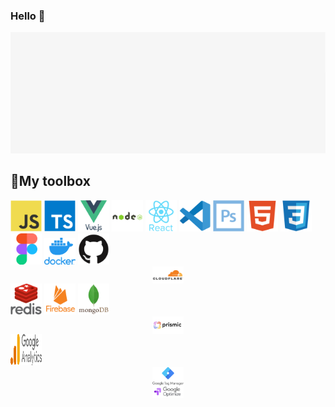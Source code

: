 ### Hello 👋
![Hello, I'm Jonas. I'm a FullStack developer](https://raw.githubusercontent.com/jonascsantos/jonascsantos/main/header.gif)



## 🧰My toolbox


<img  src="https://raw.githubusercontent.com/devicons/devicon/1119b9f84c0290e0f0b38982099a2bd027a48bf1/icons/javascript/javascript-original.svg" alt="JavaScript" width="50" height="50"/>
<img  src="https://raw.githubusercontent.com/devicons/devicon/1119b9f84c0290e0f0b38982099a2bd027a48bf1/icons/typescript/typescript-original.svg" alt="TypeScript" width="50" height="50"/>
<img  src="https://raw.githubusercontent.com/devicons/devicon/1119b9f84c0290e0f0b38982099a2bd027a48bf1/icons/vuejs/vuejs-original-wordmark.svg" alt="VueJS" width="50" />
<img  src="https://raw.githubusercontent.com/devicons/devicon/1119b9f84c0290e0f0b38982099a2bd027a48bf1/icons/nodejs/nodejs-original-wordmark.svg" alt="NodeJS" width="50" height="50"/>
<img  src="https://raw.githubusercontent.com/devicons/devicon/1119b9f84c0290e0f0b38982099a2bd027a48bf1/icons/react/react-original-wordmark.svg" alt="ReactJS" width="50"/>
<img  src="https://raw.githubusercontent.com/devicons/devicon/1119b9f84c0290e0f0b38982099a2bd027a48bf1/icons/vscode/vscode-original.svg" alt="VSCode" width="50" height="50"/>
<img  src="https://raw.githubusercontent.com/devicons/devicon/1119b9f84c0290e0f0b38982099a2bd027a48bf1/icons/photoshop/photoshop-line.svg" alt="Photoshop" width="50" height="50"/>
<img  src="https://raw.githubusercontent.com/devicons/devicon/1119b9f84c0290e0f0b38982099a2bd027a48bf1/icons/html5/html5-plain.svg" alt="HTML5" width="50" height="50"/>
<img  src="https://raw.githubusercontent.com/devicons/devicon/1119b9f84c0290e0f0b38982099a2bd027a48bf1/icons/css3/css3-original.svg" alt="CSS3" width="50" height="50"/>
<img  src="https://raw.githubusercontent.com/devicons/devicon/1119b9f84c0290e0f0b38982099a2bd027a48bf1/icons/figma/figma-original.svg" alt="Figma" width="50" height="50"/>
<img  src="https://raw.githubusercontent.com/jonascsantos/jonascsantos/main/assets/Docker.webp" alt="Docker" width="50" />
<img  src="https://raw.githubusercontent.com/devicons/devicon/1119b9f84c0290e0f0b38982099a2bd027a48bf1/icons/github/github-original.svg" alt="Github" width="50" height="50"/>
<img  src="https://raw.githubusercontent.com/jonascsantos/jonascsantos/main/assets/Cloudflare.png" alt="Cloudflare" width="50" style="margin:0 auto; display:block;"/>
<img  src="https://raw.githubusercontent.com/devicons/devicon/1119b9f84c0290e0f0b38982099a2bd027a48bf1/icons/redis/redis-original-wordmark.svg" alt="Redis" width="50" />
<img  src="https://raw.githubusercontent.com/devicons/devicon/1119b9f84c0290e0f0b38982099a2bd027a48bf1/icons/firebase/firebase-plain-wordmark.svg" alt="Firebase" width="50" height="50"/>
<img  src="https://raw.githubusercontent.com/devicons/devicon/1119b9f84c0290e0f0b38982099a2bd027a48bf1/icons/mongodb/mongodb-original-wordmark.svg" alt="MongoDB" width="50"/>
<img  src="https://raw.githubusercontent.com/jonascsantos/jonascsantos/main/assets/Prismic.png" alt="Prismic" width="50" style="margin:0 auto; display:block;"/>
<img  src="https://raw.githubusercontent.com/jonascsantos/jonascsantos/main/assets/Google_Analytics.svg" alt="Google Analytics" width="50" height="50"/>
<img  src="https://raw.githubusercontent.com/jonascsantos/jonascsantos/main/assets/Google_Tag_Manager.png" alt="Google Tag Manager" width="50" style="margin:0 auto; display:block;"/>
<img  src="https://raw.githubusercontent.com/jonascsantos/jonascsantos/main/assets/Google_Optimize.png" alt="Google Optimize" width="50" style="margin:0 auto; display:block;"/>
